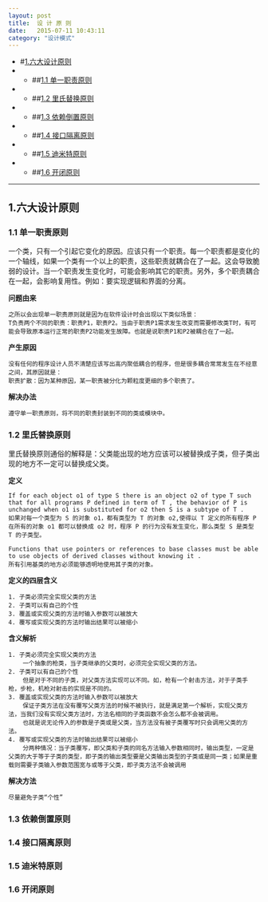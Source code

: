 ```yaml
---
layout: post
title:  设 计 原 则
date:   2015-07-11 10:43:11
category: "设计模式"
---
```

* #[1.六大设计原则](#1) 
* * ##[1.1 单一职责原则](#1.1) 
* * ##[1.2 里氏替换原则](#1.2) 
* * ##[1.3 依赖倒置原则](#1.3)
* * ##[1.4 接口隔离原则](#1.4) 
* * ##[1.5 迪米特原则](#1.5) 
* * ##[1.6 开闭原则](#1.6)
---


<h2 id="1"> 1.六大设计原则</h2> 


<h3 id="1.1"> 1.1 单一职责原则</h3> 

一个类，只有一个引起它变化的原因。应该只有一个职责。每一个职责都是变化的一个轴线，如果一个类有一个以上的职责，这些职责就耦合在了一起。这会导致脆弱的设计。当一个职责发生变化时，可能会影响其它的职责。另外，多个职责耦合在一起，会影响复用性。例如：要实现逻辑和界面的分离。

**问题由来**

	之所以会出现单一职责原则就是因为在软件设计时会出现以下类似场景：
	T负责两个不同的职责：职责P1，职责P2。当由于职责P1需求发生改变而需要修改类T时，有可能会导致原本运行正常的职责P2功能发生故障。也就是说职责P1和P2被耦合在了一起。

**产生原因**

	没有任何的程序设计人员不清楚应该写出高内聚低耦合的程序，但是很多耦合常常发生在不经意之间，其原因就是：
	职责扩散：因为某种原因，某一职责被分化为颗粒度更细的多个职责了。

**解决办法**

	遵守单一职责原则，将不同的职责封装到不同的类或模块中。
 
<h3 id="1.2"> 1.2 里氏替换原则</h3> 

里氏替换原则通俗的解释是：父类能出现的地方应该可以被替换成子类，但子类出现的地方不一定可以替换成父类。

**定义**

	If for each object o1 of type S there is an object o2 of type T such that for all programs P defined in term of T , the behavior of P is unchanged when o1 is substituted for o2 then S is a subtype of T .
	如果对每一个类型为 S 的对象 o1，都有类型为 T 的对象 o2,使得以 T 定义的所有程序 P 在所有的对象 o1 都可以替换成 o2 时，程序 P 的行为没有发生变化，那么类型 S 是类型 T 的子类型。

	Functions that use pointers or references to base classes must be able to use objects of derived classes without knowing it .
	所有引用基类的地方必须能够透明地使用其子类的对象。
	
**定义的四层含义**
	
	1. 子类必须完全实现父类的方法
	2. 子类可以有自己的个性
	3. 覆盖或实现父类的方法时输入参数可以被放大
	4. 覆写或实现父类的方法时输出结果可以被缩小
**含义解析**
	
	1. 子类必须完全实现父类的方法
		一个抽象的枪类，当子类继承的父类时，必须完全实现父类的方法。
	2. 子类可以有自己的个性
		但是对于不同的子类，对父类方法实现可以不同。如，枪有一个射击方法，对于子类手枪，步枪，机枪对射击的实现是不同的。
	3. 覆盖或实现父类的方法时输入参数可以被放大
		保证子类方法在没有覆写父类方法的时候不被执行，就是满足第一个解析，实现父类方法，当我们没有实现父类方法时，方法名相同的子类函数不会怎么都不会被调用。
		也就是说无论传入的参数是子类或是父类，当方法没有被子类覆写时只会调用父类的方法。
	4. 覆写或实现父类的方法时输出结果可以被缩小
		分两种情况：当子类覆写，即父类和子类的同名方法输入参数相同时，输出类型，一定是父类的大于等于子类的类型，即子类的输出类型要是父类输出类型的子类或是同一类；如果是重载则需要子类输入参数范围宽与或等于父类，即子类方法不会被调用	
**解决方法**
	
 	尽量避免子类“个性”		

<h3 id="1.3"> 1.3 依赖倒置原则</h3> 

<h3 id="1.4"> 1.4 接口隔离原则</h3> 
 
<h3 id="1.5"> 1.5 迪米特原则</h3> 

<h3 id="1.6"> 1.6 开闭原则</h3> 

